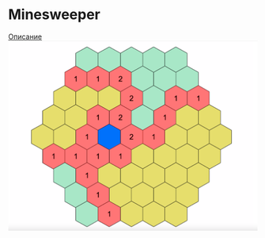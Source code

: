 # Minesweeper
[Описание](https://github.com/OzerovaDaria/py_project/issues/2)  
![макет](docs/макет01.png)
